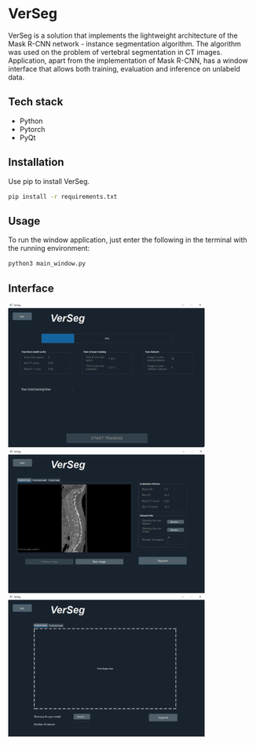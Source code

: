 # VerSeg

VerSeg is a solution that implements the lightweight architecture of the Mask R-CNN network - instance segmentation algorithm. The algorithm was used on the problem of vertebral segmentation in CT images. Application, apart from the implementation of Mask R-CNN, has a window interface that allows both training, evaluation and inference on unlabeld data.

## Tech stack

- Python
- Pytorch
- PyQt

## Installation

Use pip to install VerSeg.

```bash
pip install -r requirements.txt
```

## Usage

To run the window application, just enter the following in the terminal with the running environment:

```bash
python3 main_window.py
```

## Interface

<img src="doc/training_window.png" width="400"/>
<br>

<img src="doc/evaluate.png" width="400"/>
<br>

<img src="doc/inf.png" width="400"/>
<br>